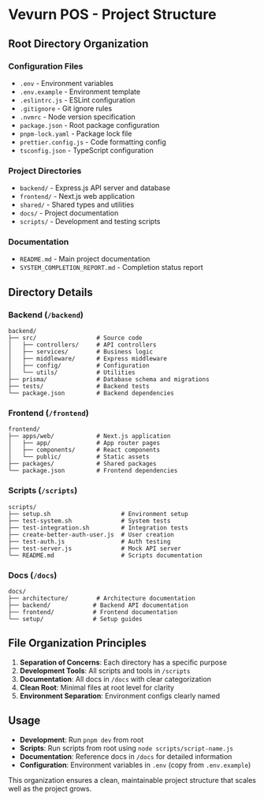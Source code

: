 # Vevurn POS - Project Structure

## Root Directory Organization

### Configuration Files
- `.env` - Environment variables
- `.env.example` - Environment template
- `.eslintrc.js` - ESLint configuration
- `.gitignore` - Git ignore rules
- `.nvmrc` - Node version specification
- `package.json` - Root package configuration
- `pnpm-lock.yaml` - Package lock file
- `prettier.config.js` - Code formatting config
- `tsconfig.json` - TypeScript configuration

### Project Directories
- `backend/` - Express.js API server and database
- `frontend/` - Next.js web application
- `shared/` - Shared types and utilities
- `docs/` - Project documentation
- `scripts/` - Development and testing scripts

### Documentation
- `README.md` - Main project documentation
- `SYSTEM_COMPLETION_REPORT.md` - Completion status report

## Directory Details

### Backend (`/backend`)
```
backend/
├── src/                 # Source code
│   ├── controllers/     # API controllers
│   ├── services/        # Business logic
│   ├── middleware/      # Express middleware
│   ├── config/          # Configuration
│   └── utils/           # Utilities
├── prisma/              # Database schema and migrations
├── tests/               # Backend tests
└── package.json         # Backend dependencies
```

### Frontend (`/frontend`)
```
frontend/
├── apps/web/            # Next.js application
│   ├── app/             # App router pages
│   ├── components/      # React components
│   └── public/          # Static assets
├── packages/            # Shared packages
└── package.json         # Frontend dependencies
```

### Scripts (`/scripts`)
```
scripts/
├── setup.sh                    # Environment setup
├── test-system.sh              # System tests
├── test-integration.sh         # Integration tests
├── create-better-auth-user.js  # User creation
├── test-auth.js                # Auth testing
├── test-server.js              # Mock API server
└── README.md                   # Scripts documentation
```

### Docs (`/docs`)
```
docs/
├── architecture/        # Architecture documentation
├── backend/            # Backend API documentation  
├── frontend/           # Frontend documentation
└── setup/              # Setup guides
```

## File Organization Principles

1. **Separation of Concerns**: Each directory has a specific purpose
2. **Development Tools**: All scripts and tools in `/scripts`
3. **Documentation**: All docs in `/docs` with clear categorization
4. **Clean Root**: Minimal files at root level for clarity
5. **Environment Separation**: Environment configs clearly named

## Usage

- **Development**: Run `pnpm dev` from root
- **Scripts**: Run scripts from root using `node scripts/script-name.js`
- **Documentation**: Reference docs in `/docs` for detailed information
- **Configuration**: Environment variables in `.env` (copy from `.env.example`)

This organization ensures a clean, maintainable project structure that scales well as the project grows.
